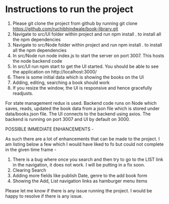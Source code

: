 # Instructions to run the project

1) Please git clone the project from github by running git clone https://github.com/ruchibhindwale/book-library.git
2) Navigate to src/UI folder within project and run npm install . to install all the npm dependencies
3) Navigate to src/Node folder within project and run npm install . to install all the npm dependencies
4) In src/Node run node index.js to start the server on port 3007. This hosts the node backend code
5) In src/UI run npm start to get the UI started. You should be able to see the application on http://localhost:3000/
6) There is some initial data which is showing the books on the UI
7) Adding, editing, searching a book should work
8) If you resize the window, the UI is responsive and hence gracefully readjusts.

For state management redux is used. Backend code runs on Node which saves, reads, updated the book data from a json file which is stored under data/books.json file. The UI connects to the backend using axios. The backend is running on port 3007 and UI by default on 3000. 

POSSIBLE IMMEDIATE ENHANCEMENTS -

As such there are a lot of enhancements that can be made to the project. I am listing below a few which I would have liked to fo but could not complete in the given time frame - 

1) There is a bug where once you search and then try to go to the LIST link in the navigation, it does not work. I will be putting in a fix soon.
2) Clearing Search 
3) Adding more fields like publish Date, genre to the add book form
4) Showing the Add, List navigation links as hamburger menu items

Please let me know if there is any issue running the project. I would be happy to resolve if there is any issue. 
